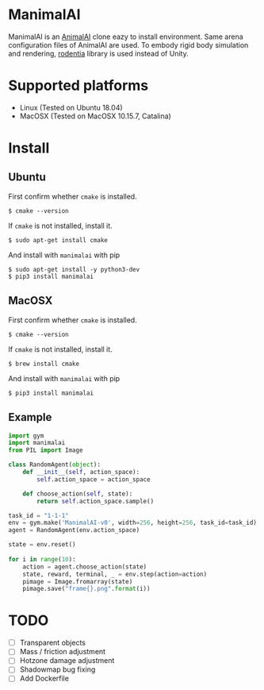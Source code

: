 # ManimalAI

ManimalAI is an [AnimalAI](http://animalaiolympics.com/AAI/) clone eazy to install environment. Same arena configuration files of AnimalAI are used. To embody rigid body simulation and rendering, [rodentia](https://github.com/miyosuda/rodentia) library is used instead of Unity.

# Supported platforms

- Linux (Tested on Ubuntu 18.04)
- MacOSX (Tested on MacOSX 10.15.7, Catalina)


# Install


## Ubuntu

First confirm whether `cmake` is installed.

    $ cmake --version

If `cmake` is not installed, install it.

    $ sudo apt-get install cmake


And install with `manimalai` with pip

    $ sudo apt-get install -y python3-dev
    $ pip3 install manimalai

    
## MacOSX

First confirm whether `cmake` is installed.

    $ cmake --version

If `cmake` is not installed, install it.

    $ brew install cmake

And install with `manimalai` with pip

    $ pip3 install manimalai

## Example

```python
import gym
import manimalai
from PIL import Image

class RandomAgent(object):
    def __init__(self, action_space):
        self.action_space = action_space

    def choose_action(self, state):
        return self.action_space.sample()

task_id = "1-1-1"
env = gym.make('ManimalAI-v0', width=256, height=256, task_id=task_id)
agent = RandomAgent(env.action_space)

state = env.reset()
    
for i in range(10):
    action = agent.choose_action(state)
    state, reward, terminal, _ = env.step(action=action)
    pimage = Image.fromarray(state)
    pimage.save("frame{}.png".format(i))
```


# TODO

- [ ] Transparent objects
- [ ] Mass / friction adjustment
- [ ] Hotzone damage adjustment
- [ ] Shadowmap bug fixing
- [ ] Add Dockerfile
